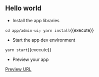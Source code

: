 ## Hello world

- Install the app libraries

`cd app/admin-ui; yarn install`{{execute}}

- Start the app dev environment

`yarn start`{{execute}}

- Preview your app

[Preview URL](https://[[HOST_SUBDOMAIN]]-3000-[[KATACODA_HOST]].environments.katacoda.com/widget)
